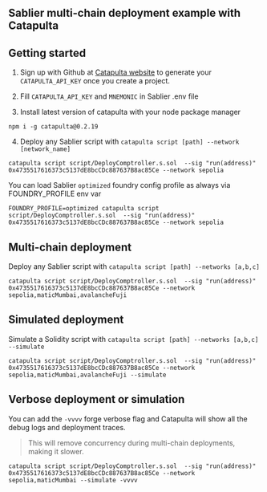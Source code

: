 ## Sablier multi-chain deployment example with Catapulta

## Getting started

1. Sign up with Github at [Catapulta website](https://catapulta.sh) to generate your `CATAPULTA_API_KEY` once you create
   a project.

2. Fill `CATAPULTA_API_KEY` and `MNEMONIC` in Sablier .env file

3. Install latest version of catapulta with your node package manager

```
npm i -g catapulta@0.2.19
```

4. Deploy any Sablier script with `catapulta script [path] --network [network_name]`

```
catapulta script script/DeployComptroller.s.sol  --sig "run(address)" 0x4735517616373c5137dE8bcCDc887637B8ac85Ce --network sepolia
```

You can load Sablier `optimized` foundry config profile as always via FOUNDRY_PROFILE env var

```
FOUNDRY_PROFILE=optimized catapulta script script/DeployComptroller.s.sol  --sig "run(address)" 0x4735517616373c5137dE8bcCDc887637B8ac85Ce --network sepolia
```

## Multi-chain deployment

Deploy any Sablier script with `catapulta script [path] --networks [a,b,c]`

```
catapulta script script/DeployComptroller.s.sol  --sig "run(address)" 0x4735517616373c5137dE8bcCDc887637B8ac85Ce --network sepolia,maticMumbai,avalancheFuji
```

## Simulated deployment

Simulate a Solidity script with `catapulta script [path] --networks [a,b,c] --simulate`

```
catapulta script script/DeployComptroller.s.sol  --sig "run(address)" 0x4735517616373c5137dE8bcCDc887637B8ac85Ce --network sepolia,maticMumbai,avalancheFuji --simulate
```

## Verbose deployment or simulation

You can add the `-vvvv` forge verbose flag and Catapulta will show all the debug logs and deployment traces.

> This will remove concurrency during multi-chain deployments, making it slower.

```
catapulta script script/DeployComptroller.s.sol  --sig "run(address)" 0x4735517616373c5137dE8bcCDc887637B8ac85Ce --network sepolia,maticMumbai --simulate -vvvv
```
